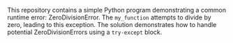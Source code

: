 This repository contains a simple Python program demonstrating a common runtime error: ZeroDivisionError.  The `my_function` attempts to divide by zero, leading to this exception. The solution demonstrates how to handle potential ZeroDivisionErrors using a `try-except` block.